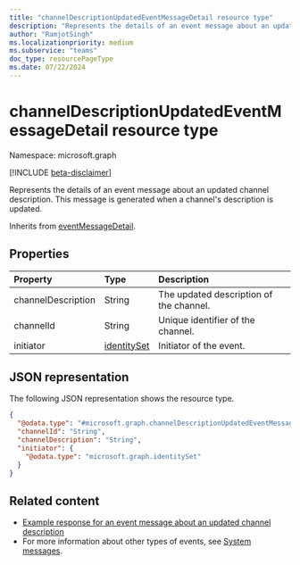 ```yaml
---
title: "channelDescriptionUpdatedEventMessageDetail resource type"
description: "Represents the details of an event message about an updated channel description."
author: "RamjotSingh"
ms.localizationpriority: medium
ms.subservice: "teams"
doc_type: resourcePageType
ms.date: 07/22/2024
---
```


# channelDescriptionUpdatedEventMessageDetail resource type

Namespace: microsoft.graph

[!INCLUDE [beta-disclaimer](../../includes/beta-disclaimer.md)]

Represents the details of an event message about an updated channel description.
This message is generated when a channel's description is updated.


Inherits from [eventMessageDetail](../resources/eventmessagedetail.md).

## Properties
|Property|Type|Description|
|:---|:---|:---|
|channelDescription|String|The updated description of the channel.|
|channelId|String|Unique identifier of the channel.|
|initiator|[identitySet](../resources/identityset.md)|Initiator of the event.|

## JSON representation
The following JSON representation shows the resource type.
<!-- {
  "blockType": "resource",
  "@odata.type": "microsoft.graph.channelDescriptionUpdatedEventMessageDetail",
  "baseType": "microsoft.graph.eventMessageDetail"
}
-->
``` json
{
  "@odata.type": "#microsoft.graph.channelDescriptionUpdatedEventMessageDetail",
  "channelId": "String",
  "channelDescription": "String",
  "initiator": {
    "@odata.type": "microsoft.graph.identitySet"
  }
}
```


## Related content
- [Example response for an event message about an updated channel description](/graph/system-messages/#channel-description-updated)
- For more information about other types of events, see [System messages](/graph/system-messages).
